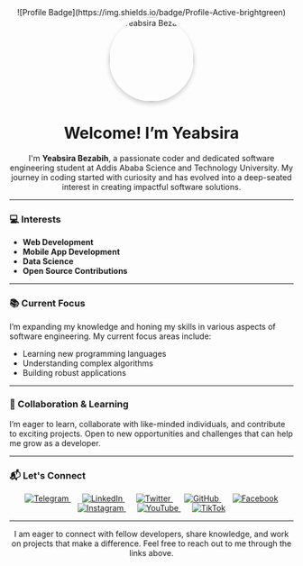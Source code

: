 <div align="center">
  ![Profile Badge](https://img.shields.io/badge/Profile-Active-brightgreen)

  <img src="https://your-photo-url-here" alt="Yeabsira Bezabih" width="150" style="border-radius: 50%; box-shadow: 0px 4px 8px rgba(0, 0, 0, 0.2);">
  
  <h1>Welcome! I’m Yeabsira</h1>
  
  <p>I'm <strong>Yeabsira Bezabih</strong>, a passionate coder and dedicated software engineering student at Addis Ababa Science and Technology University. My journey in coding started with curiosity and has evolved into a deep-seated interest in creating impactful software solutions.</p>
</div>

---

### 💻 Interests
- **Web Development**
- **Mobile App Development**
- **Data Science**
- **Open Source Contributions**

---

### 📚 Current Focus
I’m expanding my knowledge and honing my skills in various aspects of software engineering. My current focus areas include:
- Learning new programming languages
- Understanding complex algorithms
- Building robust applications

---

### 🤝 Collaboration & Learning
I’m eager to learn, collaborate with like-minded individuals, and contribute to exciting projects. Open to new opportunities and challenges that can help me grow as a developer.

---

### 📬 Let's Connect
<div align="center">
  <a href="https://t.me/Yeabsira_Bezabih" style="margin: 0 10px;">
    <img src="https://img.shields.io/badge/Telegram-%2300BFFF.svg?style=for-the-badge&logo=telegram&logoColor=white" alt="Telegram">
  </a>
  <a href="https://www.linkedin.com/in/yeabsira-bezabih-a23082299" style="margin: 0 10px;">
    <img src="https://img.shields.io/badge/LinkedIn-%230077B5.svg?style=for-the-badge&logo=linkedin&logoColor=white" alt="LinkedIn">
  </a>
  <a href="https://x.com/YeabsiraBezabih" style="margin: 0 10px;">
    <img src="https://img.shields.io/badge/Twitter-%231DA1F2.svg?style=for-the-badge&logo=twitter&logoColor=white" alt="Twitter">
  </a>
  <a href="https://github.com/Yeabdevts" style="margin: 0 10px;">
    <img src="https://img.shields.io/badge/GitHub-%23121011.svg?style=for-the-badge&logo=github&logoColor=white" alt="GitHub">
  </a>
  <a href="https://www.facebook.com/Yeabsira.Bezabih7" style="margin: 0 10px;">
    <img src="https://img.shields.io/badge/Facebook-%231877F2.svg?style=for-the-badge&logo=facebook&logoColor=white" alt="Facebook">
  </a>
  <a href="https://www.instagram.com/yeabsira_bezabih" style="margin: 0 10px;">
    <img src="https://img.shields.io/badge/Instagram-%23E4405F.svg?style=for-the-badge&logo=instagram&logoColor=white" alt="Instagram">
  </a>
  <a href="https://www.youtube.com/@YeabsiraBezabih" style="margin: 0 10px;">
    <img src="https://img.shields.io/badge/YouTube-%23FF0000.svg?style=for-the-badge&logo=youtube&logoColor=white" alt="YouTube">
  </a>
  <a href="https://www.tiktok.com/@yeabsira_bezabih" style="margin: 0 10px;">
    <img src="https://img.shields.io/badge/TikTok-%23000000.svg?style=for-the-badge&logo=tiktok&logoColor=white" alt="TikTok">
  </a>
</div>

---

<div align="center">
  <p>I am eager to connect with fellow developers, share knowledge, and work on projects that make a difference. Feel free to reach out to me through the links above.</p>
</div>

<!---
Yeabdevts/Yeabdevts is a ✨ special ✨ repository because its `README.md` (this file) appears on your GitHub profile.
You can click the Preview link to take a look at your changes.
--->
